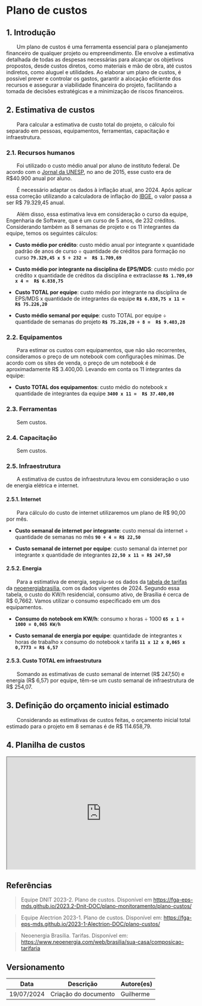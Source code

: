 # Plano de custos

## 1. Introdução

&emsp;&emsp;Um plano de custos é uma ferramenta essencial para o planejamento financeiro de qualquer projeto ou empreendimento. Ele envolve a estimativa detalhada de todas as despesas necessárias para alcançar os objetivos propostos, desde custos diretos, como materiais e mão de obra, até custos indiretos, como aluguel e utilidades. Ao elaborar um plano de custos, é possível prever e controlar os gastos, garantir a alocação eficiente dos recursos e assegurar a viabilidade financeira do projeto, facilitando a tomada de decisões estratégicas e a minimização de riscos financeiros.

## 2. Estimativa de custos

&emsp;&emsp;Para calcular a estimativa de custo total do projeto, o cálculo foi separado em pessoas, equipamentos, ferramentas, capacitação e infraestrutura.

### 2.1. Recursos humanos

&emsp;&emsp;Foi utilizado o custo médio anual por aluno de instituto federal. De acordo com o [Jornal da UNESP](https://jornal.unesp.br/2022/06/08/cobranca-de-mensalidade-nao-e-a-solucao-para-o-financiamento-da-universidade-publica/), no ano de 2015, esse custo era de R$40.900 anual por aluno.

&emsp;&emsp;É necessário adaptar os dados à inflação atual, ano 2024. Após aplicar essa correção utilizando a calculadora de inflação do [IBGE](https://www3.bcb.gov.br/CALCIDADAO/publico/corrigirPorIndice.do?method=corrigirPorIndice#), o valor passa a ser R$ 79.329,45 anual.

&emsp;&emsp;Além disso, essa estimativa leva em consideração o curso da equipe, Engenharia de Software, que é um curso de 5 anos, de 232 créditos. Considerando também as 8 semanas de projeto e os 11 integrantes da equipe, temos os seguintes cálculos:

- **Custo médio por crédito**: custo médio anual por integrante x quantidade padrão de anos de curso ÷ quantidade de créditos para formação no curso **`79.329,45 x 5 ÷ 232 =  R$ 1.709,69 `**

- **Custo médio por integrante na disciplina de EPS/MDS**: custo médio por crédito x quantidade de créditos da disciplina e extraclasse **`R$ 1.709,69 x 4 =  R$ 6.838,75`**

- **Custo TOTAL por equipe**: custo médio por integrante na disciplina de EPS/MDS x quantidade de integrantes da equipe **`R$ 6.838,75 x 11 =  R$ 75.226,20`**

- **Custo médio semanal por equipe**: custo TOTAL por equipe ÷ quantidade de semanas do projeto **`R$ 75.226,20 ÷ 8 =  R$ 9.403,28`**

### 2.2. Equipamentos

&emsp;&emsp;Para estimar os custos com equipamentos, que não são recorrentes, consideramos o preço de um notebook com configurações mínimas. De acordo com os sites de venda, o preço de um notebook é de aproximadamente R$ 3.400,00. Levando em conta os 11 integrantes da equipe:

- **Custo TOTAL dos equipamentos**: custo médio do notebook x quantidade de integrantes da equipe **`3400 x 11 =  R$ 37.400,00`**

### 2.3. Ferramentas
&emsp;&emsp;Sem custos.

### 2.4. Capacitação
&emsp;&emsp;Sem custos.

### 2.5. Infraestrutura
&emsp;&emsp;A estimativa de custos de infraestrutura levou em consideração o uso de energia elétrica e internet.

#### 2.5.1. Internet
&emsp;&emsp;Para cálculo do custo de internet utilizaremos um plano de R$ 90,00 por mês.

- **Custo semanal de internet por integrante**: custo mensal da internet ÷ quantidade de semanas no mês **`90 ÷ 4 = R$ 22,50`**

- **Custo semanal de internet por equipe**: custo semanal da internet por integrante x quantidade de integrantes **`22,50 x 11 = R$ 247,50`**

#### 2.5.2. Energia

&emsp;&emsp;Para a estimativa de energia, seguiu-se os dados da [tabela de tarifas](https://www.neoenergia.com/web/brasilia/sua-casa/composicao-tarifaria) da [neoenergiabrasilia](https://www.neoenergia.com/web/brasilia), com os dados vigentes de 2024. Segundo essa tabela, o custo do KW/h residencial, consumo ativo, de Brasília é cerca de R$ 0,7662. Vamos utilizar o consumo especificado em um dos equipamentos.

- **Consumo do notebook em KW/h**: consumo x horas ÷ 1000
**`65 x 1 ÷ 1000 = 0,065 KW/h`**

- **Custo semanal de energia por equipe**: quantidade de integrantes x horas de trabalho x consumo do notebook x tarifa
**`11 x 12 x 0,065 x 0,7773 = R$ 6,57`**

#### 2.5.3. Custo TOTAL em infraestrutura

&emsp;&emsp;Somando as estimativas de custo semanal de internet (R$ 247,50) e energia (R$ 6,57) por equipe, têm-se um custo semanal de infraestrutura de R$ 254,07.

## 3. Definição do orçamento inicial estimado

&emsp;&emsp;Considerando as estimativas de custos feitas, o orçamento inicial total estimado para o projeto em 8 semanas é de R$ 114.658,79.

## 4. Planilha de custos

<iframe src="https://docs.google.com/spreadsheets/d/e/2PACX-1vRvvUKJJIW9eUnrMzfkgLLLc3KoWo1e5J-A9B4X_loaVSj93HRQV9XMMOg3kPvdnFTeI45ErqkjpyIY/pubhtml?gid=0&amp;single=true&amp;widget=true&amp;headers=false" width="100%" height="300"></iframe>

## Referências

> Equipe DNIT 2023-2. Plano de custos. Disponível em <https://fga-eps-mds.github.io/2023.2-Dnit-DOC/plano-monitoramento/plano-custos/>

> Equipe Alectrion 2023-1. Plano de custos. Disponível em: <https://fga-eps-mds.github.io/2023-1-Alectrion-DOC/plano-custos/>

> Neoenergia Brasília. Tarifas. Disponível em: <https://www.neoenergia.com/web/brasilia/sua-casa/composicao-tarifaria> 

## Versionamento

|**Data**|**Descrição**|**Autore(es)**|
|--------|-------------|--------------|
|19/07/2024| Criação do documento | Guilherme |